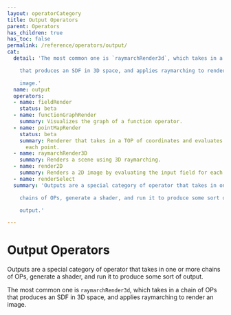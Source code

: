 ```yaml
---
layout: operatorCategory
title: Output Operators
parent: Operators
has_children: true
has_toc: false
permalink: /reference/operators/output/
cat:
  detail: 'The most common one is `raymarchRender3d`, which takes in a chain of OPs

    that produces an SDF in 3D space, and applies raymarching to render an

    image.'
  name: output
  operators:
  - name: fieldRender
    status: beta
  - name: functionGraphRender
    summary: Visualizes the graph of a function operator.
  - name: pointMapRender
    status: beta
    summary: Renderer that takes in a TOP of coordinates and evaluates the scene at
      each point.
  - name: raymarchRender3D
    summary: Renders a scene using 3D raymarching.
  - name: render2D
    summary: Renders a 2D image by evaluating the input field for each pixel.
  - name: renderSelect
  summary: 'Outputs are a special category of operator that takes in one or more

    chains of OPs, generate a shader, and run it to produce some sort of

    output.'

---
```


# Output Operators

Outputs are a special category of operator that takes in one or more
chains of OPs, generate a shader, and run it to produce some sort of
output.

The most common one is `raymarchRender3d`, which takes in a chain of OPs
that produces an SDF in 3D space, and applies raymarching to render an
image.
